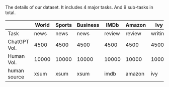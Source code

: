 The details of our dataset. It includes 4 major tasks. And 9 sub-tasks in total.

|              | World | Sports | Business | IMDb   | Amazon | Ivy     | Eli5  | Hist  | Sci   |
|--------------|-------|--------|----------|--------|--------|---------|-------|-------|-------|
| Task         | news  | news   | news     | review | review | writing | qa    | qa    | qa    |
| ChatGPT Vol. | 4500  | 4500   | 4500     | 4500   | 4500   | 4500    | 4500  | 4500  | 4500  |
| Human Vol.   | 10000 | 10000  | 10000    | 10000  | 10000  | 10000   | 10000 | 10000 | 10000 |
| human source | xsum  | xsum   | xsum     | imdb   | amazon | ivy     | eli5  | eli5  | eli5  |
